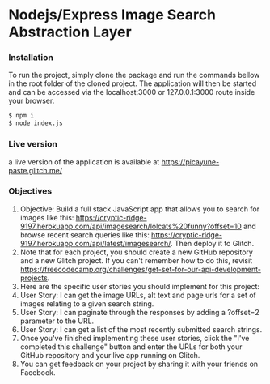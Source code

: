 # Nodejs/Express Image Search Abstraction Layer

### Installation
To run the project, simply clone the package and run the commands bellow in the root folder of the cloned project. The application will then be started and can be accessed via the localhost:3000 or 127.0.0.1:3000 route inside your browser.
```sh
$ npm i
$ node index.js
```

### Live version
a live version of the application is available at https://picayune-paste.glitch.me/

### Objectives
1. Objective: Build a full stack JavaScript app that allows you to search for images like this: https://cryptic-ridge-9197.herokuapp.com/api/imagesearch/lolcats%20funny?offset=10 and browse recent search queries like this: https://cryptic-ridge-9197.herokuapp.com/api/latest/imagesearch/. Then deploy it to Glitch.
2. Note that for each project, you should create a new GitHub repository and a new Glitch project. If you can't remember how to do this, revisit https://freecodecamp.org/challenges/get-set-for-our-api-development-projects.
3. Here are the specific user stories you should implement for this project:
4. User Story: I can get the image URLs, alt text and page urls for a set of images relating to a given search string.
5. User Story: I can paginate through the responses by adding a ?offset=2 parameter to the URL.
6. User Story: I can get a list of the most recently submitted search strings.
7. Once you've finished implementing these user stories, click the "I've completed this challenge" button and enter the URLs for both your GitHub repository and your live app running on Glitch.
8. You can get feedback on your project by sharing it with your friends on Facebook.
